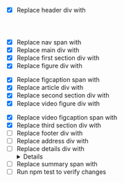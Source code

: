 - [x] Replace header div with <header>
- [x] Replace nav span with <nav>
- [x] Replace main div with <main>
- [x] Replace first section div with <section>
- [x] Replace figure div with <figure>
- [x] Replace figcaption span with <figcaption>
- [x] Replace article div with <article>
- [x] Replace second section div with <section>
- [x] Replace video figure div with <figure>
- [x] Replace video figcaption span with <figcaption>
- [x] Replace third section div with <section>
- [ ] Replace footer div with <footer>
- [ ] Replace address div with <address>
- [ ] Replace details div with <details>
- [ ] Replace summary span with <summary>
- [ ] Run npm test to verify changes
